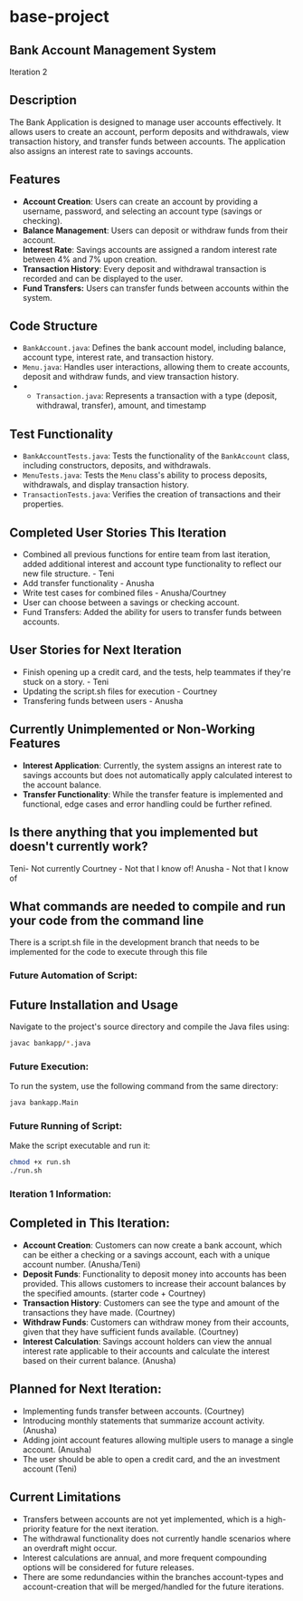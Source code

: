 # base-project
## Bank Account Management System

Iteration 2 

## Description
The Bank Application is designed to manage user accounts effectively. It allows users to create an account, perform deposits and withdrawals, view transaction history, and transfer funds between accounts. The application also assigns an interest rate to savings accounts.

## Features
- **Account Creation**: Users can create an account by providing a username, password, and selecting an account type (savings or checking).
- **Balance Management**: Users can deposit or withdraw funds from their account.
- **Interest Rate**: Savings accounts are assigned a random interest rate between 4% and 7% upon creation.
- **Transaction History**: Every deposit and withdrawal transaction is recorded and can be displayed to the user.
- **Fund Transfers:** Users can transfer funds between accounts within the system.

## Code Structure
- `BankAccount.java`: Defines the bank account model, including balance, account type, interest rate, and transaction history.
- `Menu.java`: Handles user interactions, allowing them to create accounts, deposit and withdraw funds, and view transaction history.
- - `Transaction.java`: Represents a transaction with a type (deposit, withdrawal, transfer), amount, and timestamp

## Test Functionality
- `BankAccountTests.java`: Tests the functionality of the `BankAccount` class, including constructors, deposits, and withdrawals.
- `MenuTests.java`: Tests the `Menu` class's ability to process deposits, withdrawals, and display transaction history.
- `TransactionTests.java`: Verifies the creation of transactions and their properties.

## Completed User Stories This Iteration
- Combined all previous functions for entire team from last iteration, added additional interest and account type functionality to reflect our new file structure. - Teni
- Add transfer functionality - Anusha
- Write test cases for combined files - Anusha/Courtney
- User can choose between a savings or checking account.
- Fund Transfers: Added the ability for users to transfer funds between accounts.

## User Stories for Next Iteration
- Finish opening up a credit card, and the tests, help teammates if they're stuck on a story. - Teni
- Updating the script.sh files for execution - Courtney
- Transfering funds between users - Anusha

## Currently Unimplemented or Non-Working Features
- **Interest Application**: Currently, the system assigns an interest rate to savings accounts but does not automatically apply calculated interest to the account balance.
- **Transfer Functionality**: While the transfer feature is implemented and functional, edge cases and error handling could be further refined.

## Is there anything that you implemented but doesn't currently work? 
  Teni- Not currently 
  Courtney - Not that I know of!
  Anusha - Not that I know of

## What commands are needed to compile and run your code from the command line
There is a script.sh file in the development branch that needs to be implemented for the code to execute through this file

### Future Automation of Script:

## Future Installation and Usage

Navigate to the project's source directory and compile the Java files using:

```bash
javac bankapp/*.java
```

### Future Execution:

To run the system, use the following command from the same directory:

```bash
java bankapp.Main
```

### Future Running of Script:

Make the script executable and run it:

```bash
chmod +x run.sh
./run.sh
```




### Iteration 1 Information:

## Completed in This Iteration:

- **Account Creation**: Customers can now create a bank account, which can be either a checking or a savings account, each with a unique account number. (Anusha/Teni)
- **Deposit Funds**: Functionality to deposit money into accounts has been provided. This allows customers to increase their account balances by the specified amounts. (starter code + Courtney)
-  **Transaction History**: Customers can see the type and amount of the transactions they have made. (Courtney)
- **Withdraw Funds**: Customers can withdraw money from their accounts, given that they have sufficient funds available. (Courtney)
- **Interest Calculation**: Savings account holders can view the annual interest rate applicable to their accounts and calculate the interest based on their current balance. (Anusha)

## Planned for Next Iteration:

- Implementing funds transfer between accounts. (Courtney)
- Introducing monthly statements that summarize account activity. (Anusha)
- Adding joint account features allowing multiple users to manage a single account. (Anusha)
- The user should be able to open a credit card, and the an investment account (Teni)

## Current Limitations

- Transfers between accounts are not yet implemented, which is a high-priority feature for the next iteration.
- The withdrawal functionality does not currently handle scenarios where an overdraft might occur.
- Interest calculations are annual, and more frequent compounding options will be considered for future releases.
- There are some redundancies within the branches account-types and account-creation that will be merged/handled for the future iterations.

